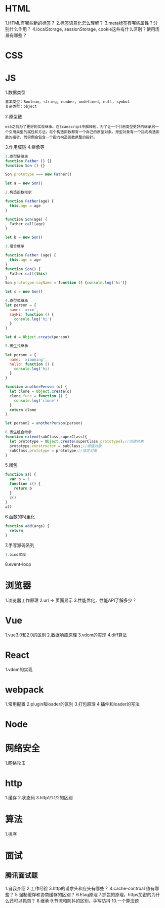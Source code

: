 # HTML
1.HTML有哪些新的标签？
2.标签语意化怎么理解？
3.meta标签有哪些属性？分别什么作用？
4.localStorage, sessionStorage, cookie这些有什么区别？使用场景有哪些？

# CSS

# JS
1.数据类型
  ```j s
  基本类型：Boolean, string, number, undefined, null, symbol
  复杂类型：object
  ```
2.原型链
  ```
  es6之前为了更好的实现继承。在Ecamscript中解释到，为了让一个引用类型更好的继承另一个引用类型的属性和方法。每个构造函数都有一个自己的原型对象。原型对象有一个指向构造函数的指针，而实例会包含一个指向构造函数原型的指针。
  ```
3.作用域链
4.继承等
```js
1.原型链继承
function Father () {}
function Son () {}

Son.prototype === new Father()

let a = new Son()

2.构造函数继承

function Father(age) {
  this.age = age
}

function Son(age) {
  Father.call(age)
}

let b = new Son()

3.组合继承

function Father (age) {
  this.age = age
}
function Son() {
  Father.call(this)
}
Son.prototype.sayName = function () {console.log('hi')}

let c = new Son()

4.原型式继承
let person = {
  name: 'xxxx',
  sayHi: function () {
    console.log('hi')
  }
}

let d = Object.create(person)

5.寄生式继承

let person = {
  name: 'xiaoming',
  hello: function () {
    console.log('hi)
  }
}

function anotherPerson (o) {
  let clone = Object.create(o)
  clone.func = function () {
    console.log('clone')
  }
  return clone
}

let person2 = anotherPerson(person)

6.寄生组合继承
function extend(subClass,superClass){
  let prototype = Object.create(superClass.prototype);//创建对象
  prototype.constructor = subClass;//增强对象
  subClass.prototype = prototype;//指定对象
}

```
5.闭包

```js
function a() {
  var b = 1
  function c() {
    return b
  }
  c()
}
a()
```
6.函数的柯里化
```js
function add(args) {
  return 
}
```
7.手写源码系列
```js
1.bind实现


```
8.event-loop

# 浏览器
1.浏览器工作原理
2.url -> 页面显示
3.性能优化，性能API了解多少？

# Vue
1.vue3.0和2.0的区别
2.数据响应原理
3.vdom的实现
4.diff算法

# React
1.vdom的实现

# webpack
1.常用配置
2.plugin和loader的区别
3.打包原理
4.插件和loader的写法

# Node

# 网络安全
1.网络攻击

# http
1.缓存
2.状态码
3.http1/1.1/2的区别

# 算法
1.排序


# 面试

## 腾讯面试题
1.自我介绍
2.工作经验
3.http的请求头和应头有哪些？
4.cache-controal 值有哪些？
5.强制缓存和协商缓存的区别？
6.Etag原理
7.抓包的原理，https加密的为什么还可以抓包？
8.继承
9.节流和防抖的区别，手写防抖
10.一个算法题